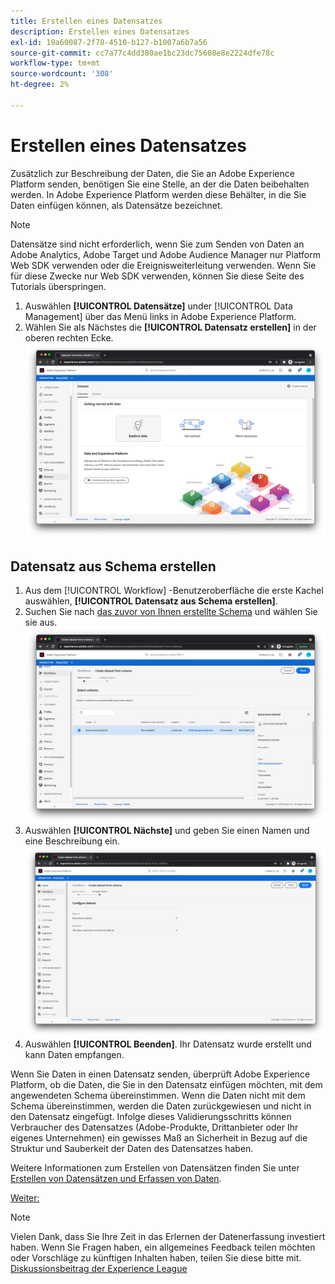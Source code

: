 ```yaml
---
title: Erstellen eines Datensatzes
description: Erstellen eines Datensatzes
exl-id: 19a60087-2f78-4510-b127-b1007a6b7a56
source-git-commit: cc7a77c4dd380ae1bc23dc75608e8e2224dfe78c
workflow-type: tm+mt
source-wordcount: '308'
ht-degree: 2%

---
```


# Erstellen eines Datensatzes

Zusätzlich zur Beschreibung der Daten, die Sie an Adobe Experience Platform senden, benötigen Sie eine Stelle, an der die Daten beibehalten werden. In Adobe Experience Platform werden diese Behälter, in die Sie Daten einfügen können, als Datensätze bezeichnet.

>[!NOTE]
>
>Datensätze sind nicht erforderlich, wenn Sie zum Senden von Daten an Adobe Analytics, Adobe Target und Adobe Audience Manager nur Platform Web SDK verwenden oder die Ereignisweiterleitung verwenden. Wenn Sie für diese Zwecke nur Web SDK verwenden, können Sie diese Seite des Tutorials überspringen.

1. Auswählen **[!UICONTROL Datensätze]** under [!UICONTROL Data Management] über das Menü links in Adobe Experience Platform.
1. Wählen Sie als Nächstes die **[!UICONTROL Datensatz erstellen]** in der oberen rechten Ecke.
   ![Ansicht &quot;Datensätze&quot;](../assets/datasets-view.png)

## Datensatz aus Schema erstellen

1. Aus dem [!UICONTROL Workflow] -Benutzeroberfläche die erste Kachel auswählen, **[!UICONTROL Datensatz aus Schema erstellen]**.
1. Suchen Sie nach [das zuvor von Ihnen erstellte Schema](create-a-schema.md) und wählen Sie sie aus.
   ![Schemaauswahl](../assets/schema-selection.png)
1. Auswählen **[!UICONTROL Nächste]** und geben Sie einen Namen und eine Beschreibung ein.
   ![Datensatzname und Beschreibung](../assets/dataset-name-description.png)
1. Auswählen **[!UICONTROL Beenden]**. Ihr Datensatz wurde erstellt und kann Daten empfangen.

Wenn Sie Daten in einen Datensatz senden, überprüft Adobe Experience Platform, ob die Daten, die Sie in den Datensatz einfügen möchten, mit dem angewendeten Schema übereinstimmen. Wenn die Daten nicht mit dem Schema übereinstimmen, werden die Daten zurückgewiesen und nicht in den Datensatz eingefügt. Infolge dieses Validierungsschritts können Verbraucher des Datensatzes (Adobe-Produkte, Drittanbieter oder Ihr eigenes Unternehmen) ein gewisses Maß an Sicherheit in Bezug auf die Struktur und Sauberkeit der Daten des Datensatzes haben.

Weitere Informationen zum Erstellen von Datensätzen finden Sie unter [Erstellen von Datensätzen und Erfassen von Daten](/help/platform/data-ingestion/create-datasets-and-ingest-data.md).

[Weiter: ](create-a-datastream.md)

>[!NOTE]
>
>Vielen Dank, dass Sie Ihre Zeit in das Erlernen der Datenerfassung investiert haben. Wenn Sie Fragen haben, ein allgemeines Feedback teilen möchten oder Vorschläge zu künftigen Inhalten haben, teilen Sie diese bitte mit. [Diskussionsbeitrag der Experience League](https://experienceleaguecommunities.adobe.com/t5/adobe-experience-platform-launch/tutorial-discussion-use-adobe-experience-platform-data/m-p/543877)

